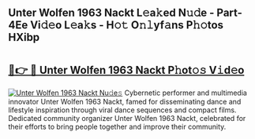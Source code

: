 ## Unter Wolfen 1963 Nackt L𝚎a𝚔ed N𝚞𝚍e - Part-4Ee Vi𝚍𝚎o L𝚎a𝚔s - H𝚘𝚝 O𝚗𝚕yf𝚊ns P𝚑𝚘tos HXibp

# <h2><a href="http://kf33c0t.oniu.top/?m=Unter+Wolfen+1963+Nackt">🔗👉 🔴 Unter Wolfen 1963 Nackt P𝚑ot𝚘𝚜 V𝚒d𝚎o</a></h2>

[![Unter Wolfen 1963 Nackt Nu𝚍e𝚜](https://i.imgur.com/0qMVB7G.gif)](http://kf33c0t.oniu.top/?m=Unter+Wolfen+1963+Nackt)
Cybernetic performer and multimedia innovator Unter Wolfen 1963 Nackt, famed for disseminating dance and lifestyle inspiration through viral dance sequences and compact films. Dedicated community organizer Unter Wolfen 1963 Nackt, celebrated for their efforts to bring people together and improve their community.  
